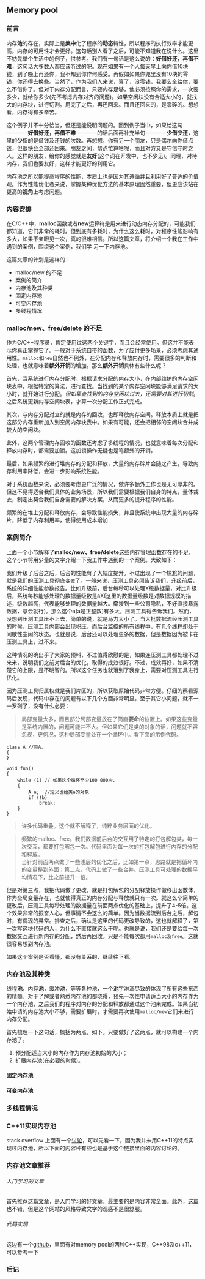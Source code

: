 ## Memory pool
### 前言
内存**池**的存在，实际上是**集中**化了程序的**动态**特性，所以程序的执行效率才能更高，内存的可用性才会更好。这句话别人看了之后，可能不知道我在说什么。这里不妨先举个生活中的例子，供参考。我们有一句话是这么说的：**好借好还，再借不难**，这句话大多数人都应该听过的吧。现在如果有一个人每天早上向你借10块钱，到了晚上再还你，我不知到你作何感受。再假如如果你兜里没有10块的零钱，你还得去换些。当然了，作为我们人来说，算了，没零钱，我要么全给你，要么不借你了。但对于内存分配而言，只要内存足够，他必须按照你的需求，一次要多少，就给你多少(先不考虑内存对齐的问题)。如果空闲块没有合适大小的，就找大的内存块，进行切割。用完了之后，再还回来。而且还回来的，是零碎的。想想看，内存得有多辛苦。

这个例子并不十分恰当，但还是能说明问题的。回到例子当中，如果给这句————**好借好还，再借不难**————的话后面再补充半句————**少借少还**，这里的**少**指的是借钱及还钱的次数。再想想，你有另一个朋友，只是偶尔向你借点钱，但很快会全部还回来。朋友之间，帮点忙算啥呢，而且对方又是守信守时之人。这样的朋友，给你的感觉就是**友好**(这个词在开发中，也不少见)。同理，对待内存，我们也要友好，这样才能更好的利用它。

内存池之所以能提高程序的性能，本质上也是因为其遵循并且利用好了普适的价值观。作为性能优化者来说，掌握某种优化方法的基本原理固然重要，但更应该站在更高的**视角**上考虑问题。

### 内容安排
在C/C++中，**malloc**函数或者**new**运算符是用来进行动态内存分配的，可能我们都知道，它们非常的耗时。但到底有多耗时，为什么这么耗时，对程序性能影响有多大，如果不亲眼见一次，真的很难相信。所以这篇文章，将介绍一个我在工作中遇到的案例，围绕这个案例，我们学 习一下内存池。

这篇文章的计划是这样的：
  * malloc/new 的不足
  * 案例的简介
  * 内存池及其种类
  * 固定内存池
  * 可变内存池
  * 多线程情况

### malloc/new、free/delete 的不足
作为C/C++程序员，肯定使用过这两个关键字，而且会经常使用。但这并不能表示你真正掌握它了。一般对于系统自带的函数，为了应付更多场景，必须考虑其通用性。`malloc`和`new`自然也不例外，在分配内存和释放内存时，需要很多的判断和处理，也就意味着**额外开销**的增加。那么**额外开销**具体有些什么呢？

首先，当系统进行内存分配时，根据请求分配的内存大小，在内部维护的内存空闲块表中，根据特定的算法，进行查找。当找到的某个内存空闲块能够满足请求的大小时，就开始进行分配。*但如果查找到的内存空闲块过大，还需要对其进行切割*。之后系统更新内存空闲块表，才算一次分配工作正式完成。

其次，与内存分配对立的就是内存的回收，也即释放内存空间。释放本质上就是把这部分内存重新加入到空闲内存块表中。如果有可能，还会把相邻的空闲块合并成较大的空闲块。

此外，这两个管理内存回收的函数还考虑了多线程的情况，也就意味着每次分配和释放内存时，都需要加锁。这加锁操作无疑也是笔额外的开销。

最后，如果频繁的进行堆内存的分配和释放，大量的内存碎片会随之产生，导致内存利用率降低，会进一步影响系统性能。

对于系统函数来说，必须要考虑更广泛的情况，做许多额外工作也是无可厚非的。但这不见得适合我们具体的业务场景，所以我们需要根据我们自身的特点，量体裁衣，制定出契合我们自身需要的解决方案，从而更多的提升程序的性能。

频繁的在堆上分配和释放内存，会导致性能损失，并且使系统中出现大量的内存碎片，降低了内存利用率，使得使用成本增加

### 案例简介
上面一个小节解释了**malloc/new、free/delete**这些内存管理函数存在的不足，这个小节将用少量的文字介绍一下我工作中遇到的一个案例。大致如下：

我们升级了后台之后，后台的性能有了大幅度提升。不过出现了一个尴尬的问题，就是我们的压测工具彻底变`傻`了。一般来说，压测工具必须告诉我们，升级前后，系统的详细性能参数报告。比如升级前，后台每秒可以处理X级数据量，对比升级后，系统每秒能够处理的数据量级数是aX(这里的数据量级数是对数据规模的描述，级数越高，代表能够处理的数据量越大。牵涉到一些公司隐私，不好直接暴露数据，意会就行)。那么这个a(a是正整数)有多大，压测工具得告诉我们。然而，没想到压测工具压不上去，简单的说，就是马力太小了。当大批数据流经压测工具的时候，压测工具内部会出现积压，而后台监控的所有线程中，有几个线程却处于间歇性空闲的状态。也就是说，后台还可以处理更多的数据，但是数据因为被卡在压测工具上，过不来。

这种情况的确出乎了大家的预料，不过值得欣慰的是，如果连压测工具都处理不过来来，说明我们之前对后台的优化，取得的成效很好。不过，成效再好，如果不清楚它的上限，是不明智的。所以这个任务也就落到了我身上，需要对压测工具进行优化。

因为压测工具归属权就是我们片区的，所以获取原始代码非常方便。仔细的察看源码后发现，代码中存在的问题有以下几个方面非常明显。至于其它小问题，就不一一罗列了，没有什么必要：
> 局部变量太多，而且部分局部变量放在了简直**要命**的位置上。如果这些变量是系统内置的，问题可能并不大。但如果它们是类的对象的话，问题就不容忽视，更何况，这种局部变量处在一个循环中。看下面的示例代码。

    class A //类A，
    {
    }
    
    void fun()
    {
        while (1) // 如果这个循环至少100 000次，
        {
            A a;  //定义也给类a的对象
            if (!b)
                break;
        }
    }

> 许多代码重叠。这个就不解释了，纯粹业务层面的优化。

> 频繁的malloc、free。我们数据前后台的交互用了特定的打包解包类，每一次交互，都要打包解包一次。代码里面为每一次的打包解包进行内存的分配和释放。                                                                                                                                          
当针对前面两点做了一些浅层的优化之后，比如第一点，思路就是把循环内的变量移到外面；第二点，代码上做了一些合并。压测工具可处理的数据平均情况下，比之前提升一倍。

但是对第三点，我把代码做了更改，就是打包解包的分配释放操作做移出函数体，作为全局变量存在，也就使得真正的内存分配与释放就只有一次。就这么个简单的更改后，压测工具每秒处理的数据量在前面两点优化的基础上，提升了4-5倍。这个效果非常的振奋人心，但事情不会这么的简单。因为当数据流到后台之后，解包时，有偶现的异常。排查之后，确认是这里的代码更改导致的，这也就解释了，第一次写这块代码的人，为什么不直接就这么干呢。也就是说，我们还是要给每一次数据交互进行新内存的分配，然后再回收。只是不能每次都用`malloc及free`。这就很容易想到内存池。

如果这个案例是否看懂，都没有关系的，继续往下看。

### 内存池及其种类
线程**池**，内存**池**，缓冲**池**，等等各种池，一个**池**字淋漓尽致的体现了所有这些东西的精髓。对于了解或者熟悉内存池的都晓得，预先一次性申请适当大小的内存作为一个内存池，之后我们的程序对内存的分配和释放都通过这个池来完成。如果当初始申请的内存池大小不够，需要扩展时，才需要再次使用`malloc/new`它们来进行内存分配。

首先梳理一下这句话，概括为两点，如下。只要做好了这两点，就可以构建一个内存池了。
1. 预分配适当大小的内存作为内存池初始的大小；
2. 扩展内存池(在必要的时候)。


#### 固定内存池

#### 可变内存池

### 多线程情况

### C++11实现内存池
stack overflow 上面有一个[讨论](https://stackoverflow.com/questions/16378306/c11-memory-pool-design-pattern)，可以先看一下，因为我并未用C++11的特点实现过内存池，所以下面的内容种有些也是基于这个链接里面的内容讨论的。

### 内存池文章推荐

###### 入门学习的文章
首先推荐这篇[文章](https://developer.ibm.com/tutorials/au-memorymanager/)，是入门学习的好文章，最主要的是内容非常全面。此外，[这篇](https://www.codeproject.com/articles/15527/c-memory-pool)也不错，但是这个网站的风格导致文字的观感不是很舒服。

###### 代码实现
这边有一个[github](https://github.com/cacay/MemoryPool)，里面有对memory pool的两种C++实现，C++98及c++11，可以参考一下

### 后记

